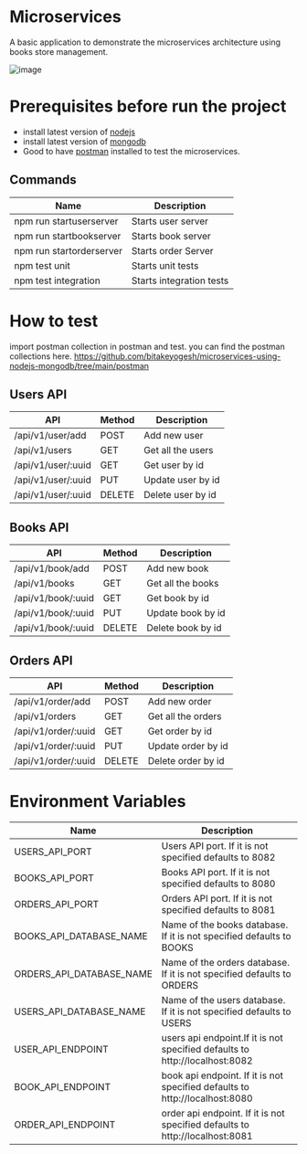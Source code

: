 # Microservices 

A basic application to demonstrate the microservices architecture using books store management.

![image](https://user-images.githubusercontent.com/26835951/112730281-c0d3d680-8f56-11eb-9cd3-07d1965db708.png)

# Prerequisites before run the project 
- install latest version of [nodejs](https://nodejs.org/en/download)
- install latest version of [mongodb](https://www.mongodb.com/try/download/community?tck=docs_server)
- Good to have [postman](https://www.postman.com/downloads/) installed to test the microservices.

## Commands

| Name | Description |
--- | --- |
| npm run startuserserver | Starts user server |
| npm run startbookserver| Starts book server|
| npm run startorderserver|Starts order Server|
| npm test unit | Starts unit tests |
| npm test integration | Starts integration tests |

# How to test
import postman collection in postman and test.
you can find the postman collections here. https://github.com/bitakeyogesh/microservices-using-nodejs-mongodb/tree/main/postman

## Users API
| API | Method| Description |
|--- | --- |--- |
| /api/v1/user/add |POST| Add new user |
|/api/v1/users|GET|Get all the users|
| /api/v1/user/:uuid |GET| Get user by id |
| /api/v1/user/:uuid |PUT| Update user by id |
| /api/v1/user/:uuid |DELETE| Delete user by id |

## Books API
| API | Method| Description |
|--- | --- |--- |
| /api/v1/book/add |POST| Add new book |
|/api/v1/books|GET|Get all the books|
| /api/v1/book/:uuid |GET| Get book by id |
| /api/v1/book/:uuid |PUT| Update book by id |
| /api/v1/book/:uuid |DELETE| Delete book by id |

## Orders API
| API | Method| Description |
|--- | --- |--- |
| /api/v1/order/add |POST| Add new order |
|/api/v1/orders|GET|Get all the orders|
| /api/v1/order/:uuid |GET| Get order by id |
| /api/v1/order/:uuid |PUT| Update order by id |
| /api/v1/order/:uuid |DELETE| Delete order by id |

# Environment Variables

| Name | Description |
--- | --- |
| USERS_API_PORT | Users API port. If it is not specified defaults to 8082 |
| BOOKS_API_PORT | Books API port. If it is not specified defaults to 8080 |
| ORDERS_API_PORT | Orders API port. If it is not specified defaults to 8081 |
| BOOKS_API_DATABASE_NAME|Name of the books database. If it is not specified defaults to BOOKS|
| ORDERS_API_DATABASE_NAME|Name of the orders database. If it is not specified defaults to ORDERS|
| USERS_API_DATABASE_NAME|Name of the users database. If it is not specified defaults to USERS|
| USER_API_ENDPOINT|users api endpoint.If it is not specified defaults to http://localhost:8082|
| BOOK_API_ENDPOINT|book api endpoint.  If it is not specified defaults to http://localhost:8080|
| ORDER_API_ENDPOINT|order api endpoint.  If it is not specified defaults to http://localhost:8081|

